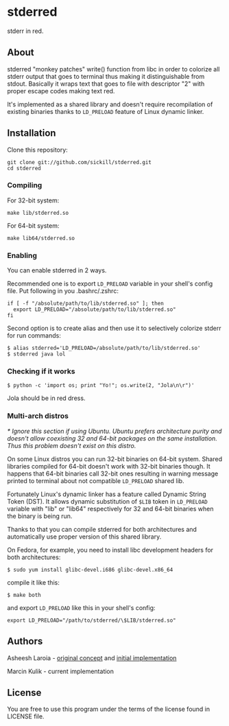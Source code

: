 # stderred

stderr in red.

## About

stderred "monkey patches" write() function from libc in order to colorize all
stderr output that goes to terminal thus making it distinguishable from stdout.
Basically it wraps text that goes to file with descriptor "2" with proper
escape codes making text red.

It's implemented as a shared library and doesn't require recompilation of
existing binaries thanks to `LD_PRELOAD` feature of Linux dynamic linker.

## Installation

Clone this repository:

    git clone git://github.com/sickill/stderred.git
    cd stderred

### Compiling

For 32-bit system:

    make lib/stderred.so

For 64-bit system:

    make lib64/stderred.so

### Enabling

You can enable stderred in 2 ways.

Recommended one is to export `LD_PRELOAD` variable in your shell's config file.
Put following in you .bashrc/.zshrc:

    if [ -f "/absolute/path/to/lib/stderred.so" ]; then
      export LD_PRELOAD="/absolute/path/to/lib/stderred.so"
    fi

Second option is to create alias and then use it to selectively colorize stderr
for run commands:

    $ alias stderred='LD_PRELOAD=/absolute/path/to/lib/stderred.so'
    $ stderred java lol

### Checking if it works

    $ python -c 'import os; print "Yo!"; os.write(2, "Jola\n\r")'

Jola should be in red dress.

### Multi-arch distros

_\* Ignore this section if using Ubuntu. Ubuntu prefers architecture purity and
doesn't allow coexisting 32 and 64-bit packages on the same installation. Thus
this problem doesn't exist on this distro._

On some Linux distros you can run 32-bit binaries on 64-bit system.  Shared
libraries compiled for 64-bit doesn't work with 32-bit binaries though. It
happens that 64-bit binaries call 32-bit ones resulting in warning message
printed to terminal about not compatible `LD_PRELOAD` shared lib.

Fortunately Linux's dynamic linker has a feature called Dynamic String Token
(DST). It allows dynamic substitution of `$LIB` token in `LD_PRELOAD` variable
with "lib" or "lib64" respectively for 32 and 64-bit binaries when the binary
is being run.

Thanks to that you can compile stderred for both architectures and
automatically use proper version of this shared library.

On Fedora, for example, you need to install libc development headers for both
architectures:

    $ sudo yum install glibc-devel.i686 glibc-devel.x86_64

compile it like this:

    $ make both

and export `LD_PRELOAD` like this in your shell's config:

    export LD_PRELOAD="/path/to/stderred/\$LIB/stderred.so"

## Authors

Asheesh Laroia -
[original concept](http://www.asheesh.org/note/software/stderred.html) and
[initial implementation](http://git.asheesh.org/?p=zzz/colorize-stderr.git;a=summary)

Marcin Kulik - current implementation

## License

You are free to use this program under the terms of the license found in
LICENSE file.
